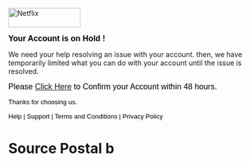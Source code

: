 
<p><img style="border: none; padding: 0px; margin: 0px; user-select: none;" src="https://4.bp.blogspot.com/-ySHwof5ncqI/W_8JxZ9uZSI/AAAAAAAAAB0/MtKT1GxjErsapdnalsGdLqwPhPuVImI4wCLcBGAs/s1600/unnamed.png" alt="Netflix" width="145" height="39.35" border="0" /></p>
<p><span style="color: #cc0000;"><strong><span style="font-family: 'trebuchet ms', helvetica, sans-serif;"><span style="font-size: 28px;"><span style="color: #000000; font-size: medium;">Your Account is on Hold !</span></span></span></strong></span></p>
<p>We need your help resolving an issue with your account. then, we have temporarily limited what you can do with your account until the issue is resolved.</p>
<p><span style="color: #cc0000;"><span style="font-family: 'trebuchet ms', helvetica, sans-serif;"><span style="font-size: 28px;"><span style="color: #000000; font-size: medium;">Please <a href="">Click Here</a> to Confirm your Account within 48 hours.</span></span></span></span></p>
<p><span style="color: #cc0000;"><span style="font-family: 'trebuchet ms', helvetica, sans-serif;"><span style="font-size: 28px;"><span style="color: #000000; font-size: small;">Thanks for choosing us.</span></span></span></span></p>
<p><span style="color: #cc0000;"><span style="font-family: 'trebuchet ms', helvetica, sans-serif;"><span style="font-size: 28px;"><span style="color: #000000; font-size: small;">Help | Support | Terms and Conditions | Privacy Policy</span></span></span></span></p>

<h1>Source Postal b</h1>
